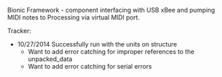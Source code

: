Bionic Framework - component interfacing with USB xBee and pumping MIDI notes to Processing via virtual MIDI port.

Tracker:
- 10/27/2014	Successfully run with the units on structure
	- Want to add error catching for improper references to the unpacked_data
	- Want to add error catching for serial errors
